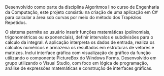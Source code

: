 Desenvolvido como parte da disciplina Algoritmos I no curso de Engenharia da Computação, este projeto consistiu na criação de uma aplicação em C# para calcular a área sob curvas por meio do método dos Trapézios Repetidos.

O sistema permite ao usuário inserir funções matemáticas (polinomiais, trigonométricas ou exponenciais), definir intervalos e subdivisões para o cálculo da integral. A aplicação interpreta os dados de entrada, realiza os cálculos numéricos e armazena os resultados em estruturas de vetores e matrizes. Inclui interface gráfica com visualização do gráfico da função utilizando o componente PictureBox do Windows Forms. Desenvolvido em grupo utilizando o Visual Studio, com foco em lógica de programação, análise de expressões matemáticas e construção de interfaces gráficas.
